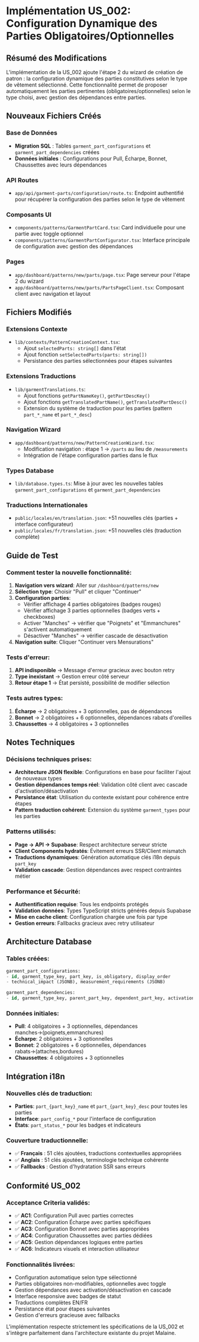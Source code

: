 # Implémentation US_002: Configuration Dynamique des Parties Obligatoires/Optionnelles

## Résumé des Modifications

L'implémentation de la US_002 ajoute l'étape 2 du wizard de création de patron : la configuration dynamique des parties constitutives selon le type de vêtement sélectionné. Cette fonctionnalité permet de proposer automatiquement les parties pertinentes (obligatoires/optionnelles) selon le type choisi, avec gestion des dépendances entre parties.

## Nouveaux Fichiers Créés

### Base de Données
- **Migration SQL** : Tables `garment_part_configurations` et `garment_part_dependencies` créées
- **Données initiales** : Configurations pour Pull, Écharpe, Bonnet, Chaussettes avec leurs dépendances

### API Routes
- `app/api/garment-parts/configuration/route.ts`: Endpoint authentifié pour récupérer la configuration des parties selon le type de vêtement

### Composants UI
- `components/patterns/GarmentPartCard.tsx`: Card individuelle pour une partie avec toggle optionnel
- `components/patterns/GarmentPartConfigurator.tsx`: Interface principale de configuration avec gestion des dépendances

### Pages
- `app/dashboard/patterns/new/parts/page.tsx`: Page serveur pour l'étape 2 du wizard
- `app/dashboard/patterns/new/parts/PartsPageClient.tsx`: Composant client avec navigation et layout

## Fichiers Modifiés

### Extensions Contexte
- `lib/contexts/PatternCreationContext.tsx`: 
  - Ajout `selectedParts: string[]` dans l'état
  - Ajout fonction `setSelectedParts(parts: string[])` 
  - Persistance des parties sélectionnées pour étapes suivantes

### Extensions Traductions  
- `lib/garmentTranslations.ts`:
  - Ajout fonctions `getPartNameKey()`, `getPartDescKey()`
  - Ajout fonctions `getTranslatedPartName()`, `getTranslatedPartDesc()`
  - Extension du système de traduction pour les parties (pattern `part_*_name` et `part_*_desc`)

### Navigation Wizard
- `app/dashboard/patterns/new/PatternCreationWizard.tsx`:
  - Modification navigation : étape 1 → `/parts` au lieu de `/measurements`
  - Intégration de l'étape configuration parties dans le flux

### Types Database
- `lib/database.types.ts`: Mise à jour avec les nouvelles tables `garment_part_configurations` et `garment_part_dependencies`

### Traductions Internationales
- `public/locales/en/translation.json`: +51 nouvelles clés (parties + interface configurateur)
- `public/locales/fr/translation.json`: +51 nouvelles clés (traduction complète)

## Guide de Test

### Comment tester la nouvelle fonctionnalité:

1. **Navigation vers wizard**: Aller sur `/dashboard/patterns/new`
2. **Sélection type**: Choisir "Pull" et cliquer "Continuer"
3. **Configuration parties**: 
   - Vérifier affichage 4 parties obligatoires (badges rouges)
   - Vérifier affichage 3 parties optionnelles (badges verts + checkboxes)
   - Activer "Manches" → vérifier que "Poignets" et "Emmanchures" s'activent automatiquement
   - Désactiver "Manches" → vérifier cascade de désactivation
4. **Navigation suite**: Cliquer "Continuer vers Mensurations"

### Tests d'erreur:
1. **API indisponible** → Message d'erreur gracieux avec bouton retry
2. **Type inexistant** → Gestion erreur côté serveur 
3. **Retour étape 1** → État persisté, possibilité de modifier sélection

### Tests autres types:
1. **Écharpe** → 2 obligatoires + 3 optionnelles, pas de dépendances
2. **Bonnet** → 2 obligatoires + 6 optionnelles, dépendances rabats d'oreilles
3. **Chaussettes** → 4 obligatoires + 3 optionnelles

## Notes Techniques

### Décisions techniques prises:
- **Architecture JSON flexible**: Configurations en base pour faciliter l'ajout de nouveaux types
- **Gestion dépendances temps réel**: Validation côté client avec cascade d'activation/désactivation
- **Persistance état**: Utilisation du contexte existant pour cohérence entre étapes
- **Pattern traduction cohérent**: Extension du système `garment_types` pour les parties

### Patterns utilisés:
- **Page → API → Supabase**: Respect architecture serveur stricte
- **Client Components hydratés**: Évitement erreurs SSR/Client mismatch
- **Traductions dynamiques**: Génération automatique clés i18n depuis `part_key`
- **Validation cascade**: Gestion dépendances avec respect contraintes métier

### Performance et Sécurité:
- **Authentification requise**: Tous les endpoints protégés
- **Validation données**: Types TypeScript stricts générés depuis Supabase
- **Mise en cache client**: Configuration chargée une fois par type
- **Gestion erreurs**: Fallbacks gracieux avec retry utilisateur

## Architecture Database

### Tables créées:
```sql
garment_part_configurations:
- id, garment_type_key, part_key, is_obligatory, display_order
- technical_impact (JSONB), measurement_requirements (JSONB)

garment_part_dependencies:  
- id, garment_type_key, parent_part_key, dependent_part_key, activation_condition
```

### Données initiales:
- **Pull**: 4 obligatoires + 3 optionnelles, dépendances manches→(poignets,emmanchures)
- **Écharpe**: 2 obligatoires + 3 optionnelles
- **Bonnet**: 2 obligatoires + 6 optionnelles, dépendances rabats→(attaches,bordures)  
- **Chaussettes**: 4 obligatoires + 3 optionnelles

## Intégration i18n

### Nouvelles clés de traduction:
- **Parties**: `part_{part_key}_name` et `part_{part_key}_desc` pour toutes les parties
- **Interface**: `part_config_*` pour l'interface de configuration
- **États**: `part_status_*` pour les badges et indicateurs

### Couverture traductionnelle:
- ✅ **Français** : 51 clés ajoutées, traductions contextuelles appropriées
- ✅ **Anglais** : 51 clés ajoutées, terminologie technique cohérente
- ✅ **Fallbacks** : Gestion d'hydratation SSR sans erreurs

## Conformité US_002

### Acceptance Criteria validés:
- ✅ **AC1**: Configuration Pull avec parties correctes
- ✅ **AC2**: Configuration Écharpe avec parties spécifiques  
- ✅ **AC3**: Configuration Bonnet avec parties appropriées
- ✅ **AC4**: Configuration Chaussettes avec parties dédiées
- ✅ **AC5**: Gestion dépendances logiques entre parties
- ✅ **AC6**: Indicateurs visuels et interaction utilisateur

### Fonctionnalités livrées:
- Configuration automatique selon type sélectionné
- Parties obligatoires non-modifiables, optionnelles avec toggle
- Gestion dépendances avec activation/désactivation en cascade
- Interface responsive avec badges de statut
- Traductions complètes EN/FR
- Persistance état pour étapes suivantes
- Gestion d'erreurs gracieuse avec fallbacks

L'implémentation respecte strictement les spécifications de la US_002 et s'intègre parfaitement dans l'architecture existante du projet Malaine. 